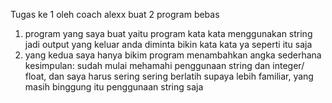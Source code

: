 Tugas ke 1 oleh coach alexx 
buat 2 program bebas 
1. program yang saya buat yaitu program kata kata menggunakan string jadi output yang keluar anda diminta bikin kata kata ya seperti itu saja
2. yang kedua saya hanya bikim program menambahkan angka sederhana
kesimpulan:
sudah mulai mehamahi penggunaan string dan integer/ float, dan saya harus sering sering berlatih supaya lebih familiar, yang masih binggung itu penggunaan string saja
